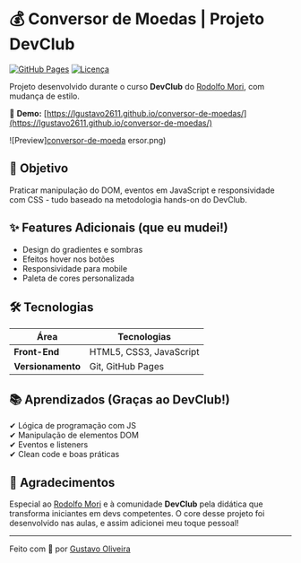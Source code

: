 # 💰 Conversor de Moedas | Projeto DevClub  

[![GitHub Pages](https://img.shields.io/badge/🌐-Acesse%20aqui-blue?style=flat-square)](https://lgustavo2611.github.io/conversor-de-moedas/)
[![Licença](https://img.shields.io/badge/licença-MIT-green?style=flat-square)](LICENSE)  

Projeto desenvolvido durante o curso **DevClub** do [Rodolfo Mori](https://www.linkedin.com/in/rodolfomori/), com mudança de estilo.  

🔗 **Demo:** [https://lgustavo2611.github.io/conversor-de-moedas/](https://lgustavo2611.github.io/conversor-de-moedas/)  

![Preview][conversor-de-moeda](https://github.com/user-attachments/assets/ffb84569-0606-4754-b5f7-0e9e27d36473)
ersor.png)

## 🎯 Objetivo  
Praticar manipulação do DOM, eventos em JavaScript e responsividade com CSS - tudo baseado na metodologia hands-on do DevClub.  

## ✨ Features Adicionais (que eu mudei!)  
- Design do gradientes e sombras  
- Efeitos hover nos botões  
- Responsividade para mobile  
- Paleta de cores personalizada  

## 🛠 Tecnologias  
| Área         | Tecnologias |  
|--------------|-------------|  
| **Front-End** | HTML5, CSS3, JavaScript |  
| **Versionamento** | Git, GitHub Pages |  

## 📚 Aprendizados (Graças ao DevClub!)  
✔ Lógica de programação com JS  
✔ Manipulação de elementos DOM  
✔ Eventos e listeners  
✔ Clean code e boas práticas  

## 🙌 Agradecimentos  
Especial ao [Rodolfo Mori](https://github.com/RodolfoMori) e à comunidade **DevClub** pela didática que transforma iniciantes em devs competentes. O core desse projeto foi desenvolvido nas aulas, e assim adicionei meu toque pessoal!  

---

Feito com 💙 por [Gustavo Oliveira](https://www.linkedin.com/in/lgustavodeoliveira/)  
